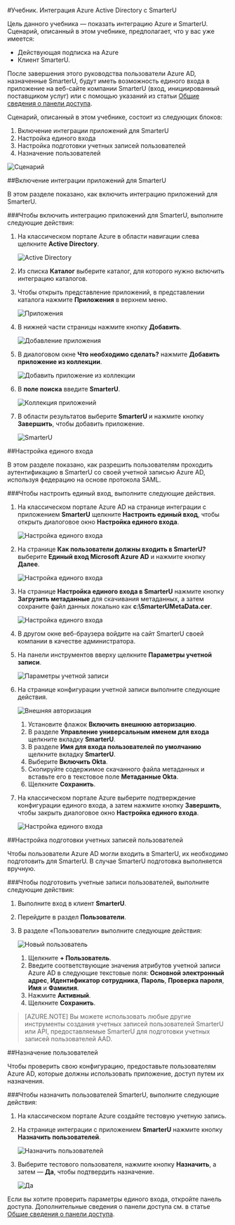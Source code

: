 <properties 
    pageTitle="Руководство. Интеграция Azure Active Directory с SmarterU | Microsoft Azure" 
    description="Узнайте, как использовать SmarterU вместе с Azure Active Directory для реализации единого входа, автоматической подготовки к работе и многого другого." 
    services="active-directory" 
    authors="jeevansd"  
    documentationCenter="na" 
    manager="femila"/>
<tags 
    ms.service="active-directory" 
    ms.devlang="na" 
    ms.topic="article" 
    ms.tgt_pltfrm="na" 
    ms.workload="identity" 
    ms.date="09/19/2016" 
    ms.author="jeedes" />

#Учебник. Интеграция Azure Active Directory с SmarterU
  
Цель данного учебника — показать интеграцию Azure и SmarterU. Сценарий, описанный в этом учебнике, предполагает, что у вас уже имеется:

-   Действующая подписка на Azure
-   Клиент SmarterU.
  
После завершения этого руководства пользователи Azure AD, назначенные SmarterU, будут иметь возможность единого входа в приложение на веб-сайте компании SmarterU (вход, инициированный поставщиком услуг) или с помощью указаний из статьи [Общие сведения о панели доступа](active-directory-saas-access-panel-introduction.md).
  
Сценарий, описанный в этом учебнике, состоит из следующих блоков:

1.  Включение интеграции приложений для SmarterU
2.  Настройка единого входа
3.  Настройка подготовки учетных записей пользователей
4.  Назначение пользователей

![Сценарий](./media/active-directory-saas-smarteru-tutorial/IC777320.png "Сценарий")

##Включение интеграции приложений для SmarterU
  
В этом разделе показано, как включить интеграцию приложений для SmarterU.

###Чтобы включить интеграцию приложений для SmarterU, выполните следующие действия:

1.  На классическом портале Azure в области навигации слева щелкните **Active Directory**.

    ![Active Directory](./media/active-directory-saas-smarteru-tutorial/IC700993.png "Active Directory")

2.  Из списка **Каталог** выберите каталог, для которого нужно включить интеграцию каталогов.

3.  Чтобы открыть представление приложений, в представлении каталога нажмите **Приложения** в верхнем меню.

    ![Приложения](./media/active-directory-saas-smarteru-tutorial/IC700994.png "Приложения")

4.  В нижней части страницы нажмите кнопку **Добавить**.

    ![Добавление приложения](./media/active-directory-saas-smarteru-tutorial/IC749321.png "Добавление приложения")

5.  В диалоговом окне **Что необходимо сделать?** нажмите **Добавить приложение из коллекции**.

    ![Добавить приложение из коллекции](./media/active-directory-saas-smarteru-tutorial/IC749322.png "Добавление приложения из коллекции")

6.  В **поле поиска** введите **SmarterU**.

    ![Коллекция приложений](./media/active-directory-saas-smarteru-tutorial/IC777321.png "Коллекция приложений")

7.  В области результатов выберите **SmarterU** и нажмите кнопку **Завершить**, чтобы добавить приложение.

    ![SmarterU](./media/active-directory-saas-smarteru-tutorial/IC777322.png "SmarterU")

##Настройка единого входа
  
В этом разделе показано, как разрешить пользователям проходить аутентификацию в SmarterU со своей учетной записью Azure AD, используя федерацию на основе протокола SAML.

###Чтобы настроить единый вход, выполните следующие действия.

1.  На классическом портале Azure AD на странице интеграции с приложением **SmarterU** щелкните **Настроить единый вход**, чтобы открыть диалоговое окно **Настройка единого входа**.

    ![Настройка единого входа](./media/active-directory-saas-smarteru-tutorial/IC777323.png "Настройка единого входа")

2.  На странице **Как пользователи должны входить в SmarterU?** выберите **Единый вход Microsoft Azure AD** и нажмите кнопку **Далее**.

    ![Настройка единого входа](./media/active-directory-saas-smarteru-tutorial/IC777324.png "Настройка единого входа")

3.  На странице **Настройка единого входа в SmarterU** нажмите кнопку **Загрузить метаданные** для скачивания метаданных, а затем сохраните файл данных локально как **c:\\SmarterUMetaData.cer**.

    ![Настройка единого входа](./media/active-directory-saas-smarteru-tutorial/IC777325.png "Настройка единого входа")

4.  В другом окне веб-браузера войдите на сайт SmarterU своей компании в качестве администратора.

5.  На панели инструментов вверху щелкните **Параметры учетной записи**.

    ![Параметры учетной записи](./media/active-directory-saas-smarteru-tutorial/IC777326.png "Параметры учетной записи")

6.  На странице конфигурации учетной записи выполните следующие действия.

    ![Внешняя авторизация](./media/active-directory-saas-smarteru-tutorial/IC777327.png "Внешняя авторизация")

    1.  Установите флажок **Включить внешнюю авторизацию**.
    2.  В разделе **Управление универсальным именем для входа** щелкните вкладку **SmarterU**.
    3.  В разделе **Имя для входа пользователей по умолчанию** щелкните вкладку **SmarterU**.
    4.  Выберите **Включить Okta**.
    5.  Скопируйте содержимое скачанного файла метаданных и вставьте его в текстовое поле **Метаданные Okta**.
    6.  Щелкните **Сохранить**.

7.  На классическом портале Azure выберите подтверждение конфигурации единого входа, а затем нажмите кнопку **Завершить**, чтобы закрыть диалоговое окно **Настройка единого входа**.

    ![Настройка единого входа](./media/active-directory-saas-smarteru-tutorial/IC777328.png "Настройка единого входа")

##Настройка подготовки учетных записей пользователей
  
Чтобы пользователи Azure AD могли входить в SmarterU, их необходимо подготовить для SmarterU. В случае SmarterU подготовка выполняется вручную.

###Чтобы подготовить учетные записи пользователей, выполните следующие действия:

1.  Выполните вход в клиент **SmarterU**.

2.  Перейдите в раздел **Пользователи**.

3.  В разделе «Пользователи» выполните следующие действия:

    ![Новый пользователь](./media/active-directory-saas-smarteru-tutorial/IC777329.png "Новый пользователь")

    1.  Щелкните **+ Пользователь**.
    2.  Введите соответствующие значения атрибутов учетной записи Azure AD в следующие текстовые поля: **Основной электронный адрес**, **Идентификатор сотрудника**, **Пароль**, **Проверка пароля**, **Имя** и **Фамилия**.
    3.  Нажмите **Активный**.
    4.  Щелкните **Сохранить**.

>[AZURE.NOTE] Вы можете использовать любые другие инструменты создания учетных записей пользователей SmarterU или API, предоставляемые SmarterU для подготовки учетных записей пользователей AAD.

##Назначение пользователей
  
Чтобы проверить свою конфигурацию, предоставьте пользователям Azure AD, которые должны использовать приложение, доступ путем их назначения.

###Чтобы назначить пользователей SmarterU, выполните следующие действия:

1.  На классическом портале Azure создайте тестовую учетную запись.

2.  На странице интеграции с приложением **SmarterU** нажмите кнопку **Назначить пользователей**.

    ![Назначить пользователей](./media/active-directory-saas-smarteru-tutorial/IC777330.png "Назначить пользователей")

3.  Выберите тестового пользователя, нажмите кнопку **Назначить**, а затем — **Да**, чтобы подтвердить назначение.

    ![Да](./media/active-directory-saas-smarteru-tutorial/IC767830.png "Да")
  
Если вы хотите проверить параметры единого входа, откройте панель доступа. Дополнительные сведения о панели доступа см. в статье [Общие сведения о панели доступа](active-directory-saas-access-panel-introduction.md).

<!---HONumber=AcomDC_0921_2016-->